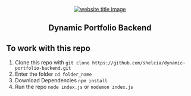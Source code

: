 <p align="center">
  <a href="#"><img src="https://capsule-render.vercel.app/api?type=rect&color=009ACD&height=100&section=header&text=Dynamic Portfolio&fontSize=60%&fontColor=ffffff" alt="website title image"></a>
  <h2 align="center">Dynamic Portfolio Backend</h2>
</p>



## To work with this repo


1. Clone this repo with `git clone https://github.com/shelcia/dynamic-portfolio-backend.git`
2. Enter the folder `cd folder_name`
3. Download Dependencies `npm install`
5. Run the repo `node index.js` or `nodemon index.js`
